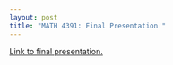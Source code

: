 ```yaml
---
layout: post
title: "MATH 4391: Final Presentation "
---
```


<a href="/_pdf/CuPy_Epidemic(1).pdf" target="_blank">Link to final presentation.</a>